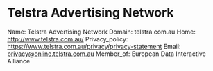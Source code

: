 
# Telstra Advertising Network

Name: Telstra Advertising Network
Domain: telstra.com.au
Home: http://www.telstra.com.au/
Privacy_policy: https://www.telstra.com.au/privacy/privacy-statement
Email: privacy@online.telstra.com.au
Member_of: European Data Interactive Alliance
